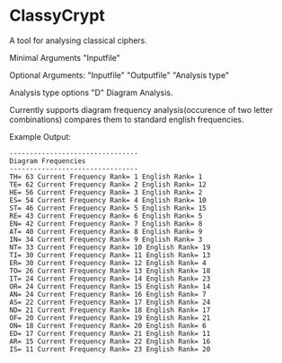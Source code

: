 # ClassyCrypt
A tool for analysing classical ciphers.

Minimal Arguments "Inputfile"

Optional Arguments: "Inputfile" "Outputfile" "Analysis type"

Analysis type options 
"D" Diagram Analysis.

Currently supports diagram frequency analysis(occurence of two letter combinations) compares them to standard english frequencies.

Example Output:

	--------------------------------
	Diagram Frequencies
	--------------------------------
	TH= 63 Current Frequency Rank= 1 English Rank= 1  
	TE= 62 Current Frequency Rank= 2 English Rank= 12  
	HE= 56 Current Frequency Rank= 3 English Rank= 2  
	ES= 54 Current Frequency Rank= 4 English Rank= 10  
	ST= 46 Current Frequency Rank= 5 English Rank= 15  
	RE= 43 Current Frequency Rank= 6 English Rank= 5  
	EN= 42 Current Frequency Rank= 7 English Rank= 8  
	AT= 40 Current Frequency Rank= 8 English Rank= 9  
	IN= 34 Current Frequency Rank= 9 English Rank= 3  
	NT= 33 Current Frequency Rank= 10 English Rank= 19  
	TI= 30 Current Frequency Rank= 11 English Rank= 13  
	ER= 30 Current Frequency Rank= 12 English Rank= 4  
	TO= 26 Current Frequency Rank= 13 English Rank= 18  
	IT= 24 Current Frequency Rank= 14 English Rank= 23  
	OR= 24 Current Frequency Rank= 15 English Rank= 14  
	AN= 24 Current Frequency Rank= 16 English Rank= 7  
	AS= 22 Current Frequency Rank= 17 English Rank= 24  
	ND= 21 Current Frequency Rank= 18 English Rank= 17  
	OF= 20 Current Frequency Rank= 19 English Rank= 21  
	ON= 18 Current Frequency Rank= 20 English Rank= 6
	ED= 17 Current Frequency Rank= 21 English Rank= 11
	AR= 15 Current Frequency Rank= 22 English Rank= 16
	IS= 11 Current Frequency Rank= 23 English Rank= 20

